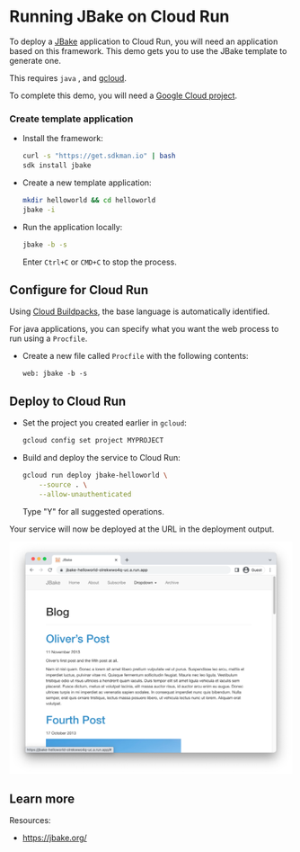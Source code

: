 # Running JBake on Cloud Run

To deploy a [JBake](https://jbake.org/) application to Cloud Run, you will need an application
based on this framework. This demo gets you to use the JBake template to generate one. 

This requires `java`
, and [gcloud](https://cloud.google.com/sdk/docs/install).



To complete this demo, you will need a [Google Cloud project](https://cloud.google.com/resource-manager/docs/creating-managing-projects#creating_a_project). 


### Create template application


* Install the framework:

    ```bash
    curl -s "https://get.sdkman.io" | bash
    sdk install jbake

    ```

    
    

* Create a new template application:

    ```bash
    mkdir helloworld && cd helloworld
    jbake -i

    ```




* Run the application locally:

    ```bash
    jbake -b -s
    ```

    

    Enter `Ctrl+C` or `CMD+C` to stop the process.


## Configure for Cloud Run

Using [Cloud Buildpacks](https://github.com/GoogleCloudPlatform/buildpacks), 
the base language is automatically identified.



For java applications, you can specify what you want the web process to run using a `Procfile`. 

* Create a new file called `Procfile` with the following contents: 

    ```
    web: jbake -b -s
    ```






## Deploy to Cloud Run

* Set the project you created earlier in `gcloud`: 

    ```bash
    gcloud config set project MYPROJECT
    ```

* Build and deploy the service to Cloud Run: 

    ```bash
    gcloud run deploy jbake-helloworld \
        --source . \
        --allow-unauthenticated 
    ```

    Type "Y" for all suggested operations.


Your service will now be deployed at the URL in the deployment output.

![Example JBake deployment](example.png)





## Learn more

Resources: 

- https://jbake.org/
